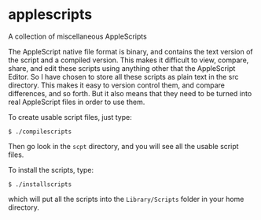applescripts
============

A collection of miscellaneous AppleScripts

The AppleScript native file format is binary, and contains the text version of the script and a compiled version. This makes it difficult to view, compare, share, and edit these scripts using anything other that the AppleScript Editor. So I have chosen to store all these scripts as plain text in the src directory. This makes it easy to version control them, and compare differences, and so forth. But it also means that they need to be turned into real AppleScript files in order to use them.

To create usable script files, just type:

    $ ./compilescripts
	
Then go look in the `scpt` directory, and you will see all the usable script files.

To install the scripts, type:

	$ ./installscripts

which will put all the scripts into the `Library/Scripts` folder in your home directory.
